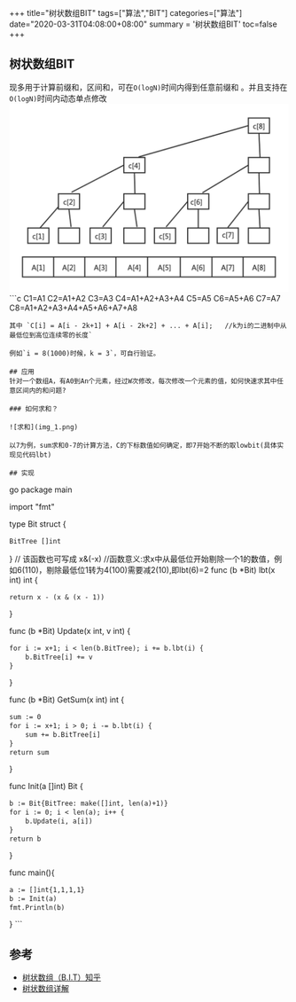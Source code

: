 +++
title="树状数组BIT"
tags=["算法","BIT"]
categories=["算法"]
date="2020-03-31T04:08:00+08:00"
summary = '树状数组BIT'
toc=false
+++

树状数组BIT
-----------

现多用于计算前缀和，区间和，可在`O(logN)`时间内得到任意前缀和 。并且支持在`O(logN)`时间内动态单点修改 ![树状数组BIT](img_0.png) \`\``c C1=A1 C2=A1+A2 C3=A3 C4=A1+A2+A3+A4 C5=A5 C6=A5+A6 C7=A7 C8=A1+A2+A3+A4+A5+A6+A7+A8

```
其中 `C[i] = A[i - 2k+1] + A[i - 2k+2] + ... + A[i];   //k为i的二进制中从最低位到高位连续零的长度`

例如`i = 8(1000)时候，k = 3`，可自行验证。

## 应用
针对一个数组A，有A0到An个元素，经过W次修改，每次修改一个元素的值，如何快速求其中任意区间内的和问题?

### 如何求和？

![求和](img_1.png)

以7为例，sum求和0-7的计算方法，C的下标数值如何确定，即7开始不断的取lowbit(具体实现见代码lbt)

## 实现
```

go package main

import "fmt"

type Bit struct {

```
BitTree []int
```

\} // 该函数也可写成 x&(-x) //函数意义:求x中从最低位开始剔除一个1的数值，例如6(110)，剔除最低位1转为4(100)需要减2(10),即lbt(6)=2 func (b *Bit) lbt(x int) int {

```
return x - (x & (x - 1))
```

\}

func (b *Bit) Update(x int, v int) {

```
for i := x+1; i < len(b.BitTree); i += b.lbt(i) {
    b.BitTree[i] += v
}
```

\}

func (b *Bit) GetSum(x int) int {

```
sum := 0
for i := x+1; i > 0; i -= b.lbt(i) {
    sum += b.BitTree[i]
}
return sum
```

\}

func Init(a []int) Bit {

```
b := Bit{BitTree: make([]int, len(a)+1)}
for i := 0; i < len(a); i++ {
    b.Update(i, a[i])
}
return b
```

\}

func main(){

```
a := []int{1,1,1,1}
b := Init(a)
fmt.Println(b)
```

\} \`\`\`

参考
----

-	[树状数组（B.I.T）知乎](https://zhuanlan.zhihu.com/p/46528130)
-	[树状数组详解](https://www.cnblogs.com/xenny/p/9739600.html)

